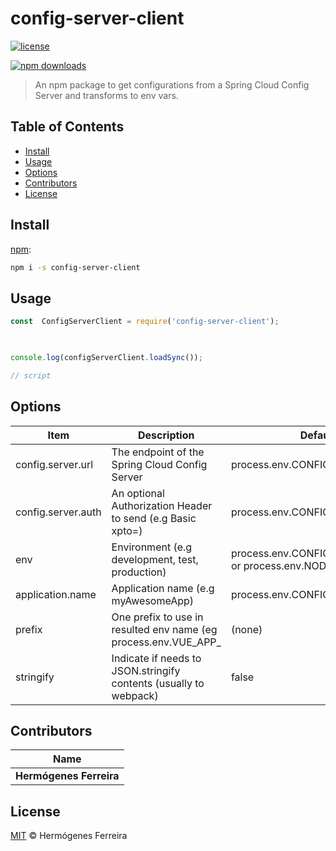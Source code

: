 # config-server-client

[![license](https://img.shields.io/github/license/hermogenes/config-server-client.svg)](LICENSE)

[![npm downloads](https://img.shields.io/npm/dt/config-server-client.svg)](https://npm.im/config-server-client)

> An npm package to get configurations from a Spring Cloud Config Server and transforms to env vars.


## Table of Contents

* [Install](#install)
* [Usage](#usage)
* [Options](#options)
* [Contributors](#contributors)
* [License](#license)


## Install

[npm][]:

```sh
npm i -s config-server-client
```


## Usage

```js
const  ConfigServerClient = require('config-server-client');

  

console.log(configServerClient.loadSync());

// script
```


## Options

| Item               | Description                                                       | Default                                               |
| ------------------ | ----------------------------------------------------------------- | ----------------------------------------------------- |
| config.server.url  | The endpoint of the Spring Cloud Config Server                    | process.env.CONFIG_SERVER_URL                         |
| config.server.auth | An optional Authorization Header to send (e.g Basic xpto=)        | process.env.CONFIG_SERVER_AUTH                        |
| env                | Environment (e.g development, test, production)                   | process.env.CONFIG_SERVER_ENV or process.env.NODE_ENV |
| application.name   | Application name (e.g myAwesomeApp)                               | process.env.CONFIG_SERVER_APP                         |
| prefix             | One prefix to use in resulted env name (eg process.env.VUE_APP_   | (none)                                                |
| stringify          | Indicate if needs to JSON.stringify contents (usually to webpack) | false                                                 |


## Contributors

| Name                    |
| ----------------------- |
| **Hermógenes Ferreira** |


## License

[MIT](LICENSE) © Hermógenes Ferreira


## 

[npm]: https://www.npmjs.com/
